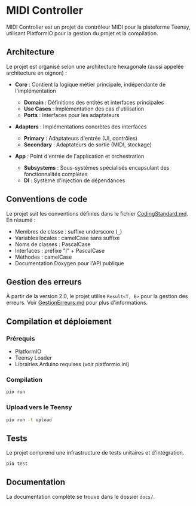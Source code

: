 # MIDI Controller

MIDI Controller est un projet de contrôleur MIDI pour la plateforme Teensy, utilisant PlatformIO pour la gestion du projet et la compilation.

## Architecture

Le projet est organisé selon une architecture hexagonale (aussi appelée architecture en oignon) :

- **Core** : Contient la logique métier principale, indépendante de l'implémentation
  - **Domain** : Définitions des entités et interfaces principales
  - **Use Cases** : Implémentation des cas d'utilisation
  - **Ports** : Interfaces pour les adaptateurs

- **Adapters** : Implémentations concrètes des interfaces
  - **Primary** : Adaptateurs d'entrée (UI, contrôles)
  - **Secondary** : Adaptateurs de sortie (MIDI, stockage)

- **App** : Point d'entrée de l'application et orchestration
  - **Subsystems** : Sous-systèmes spécialisés encapsulant des fonctionnalités complètes
  - **DI** : Système d'injection de dépendances

## Conventions de code

Le projet suit les conventions définies dans le fichier [CodingStandard.md](CodingStandard.md). En résumé :

- Membres de classe : suffixe underscore (`_`) 
- Variables locales : camelCase sans suffixe
- Noms de classes : PascalCase
- Interfaces : préfixe "I" + PascalCase
- Méthodes : camelCase
- Documentation Doxygen pour l'API publique

## Gestion des erreurs

À partir de la version 2.0, le projet utilise `Result<T, E>` pour la gestion des erreurs. Voir [GestionErreurs.md](docs/GestionErreurs.md) pour plus d'informations.

## Compilation et déploiement

### Prérequis
- PlatformIO
- Teensy Loader
- Librairies Arduino requises (voir platformio.ini)

### Compilation
```bash
pio run
```

### Upload vers le Teensy
```bash
pio run -t upload
```

## Tests

Le projet comprend une infrastructure de tests unitaires et d'intégration.

```bash
pio test
```

## Documentation

La documentation complète se trouve dans le dossier `docs/`.